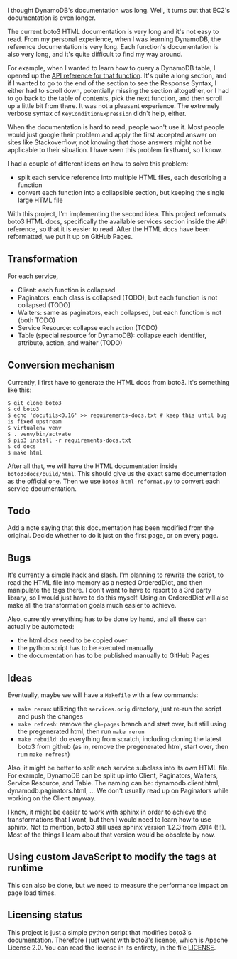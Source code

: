 I thought DynamoDB's documentation was long. Well, it turns out that EC2's documentation is even longer.

The current boto3 HTML documentation is very long and it's not easy to read. From my personal experience, when I was learning DynamoDB, the reference documentation is very long. Each function's documentation is also very long, and it's quite difficult to find my way around.

For example, when I wanted to learn how to query a DynamoDB table, I opened up the [API reference for that function](https://boto3.amazonaws.com/v1/documentation/api/latest/reference/services/dynamodb.html#DynamoDB.Client.query). It's quite a long section, and if I wanted to go to the end of the section to see the Response Syntax, I either had to scroll down, potentially missing the section altogether, or I had to go back to the table of contents, pick the next function, and then scroll up a little bit from there. It was not a pleasant experience. The extremely verbose syntax of `KeyConditionExpression` didn't help, either.

When the documentation is hard to read, people won't use it. Most people would just google their problem and apply the first accepted answer on sites like Stackoverflow, not knowing that those answers might not be applicable to their situation. I have seen this problem firsthand, so I know.

I had a couple of different ideas on how to solve this problem:
- split each service reference into multiple HTML files, each describing a function
- convert each function into a collapsible section, but keeping the single large HTML file

With this project, I'm implementing the second idea. This project reformats boto3 HTML docs, specifically the available services section inside the API reference, so that it is easier to read. After the HTML docs have been reformatted, we put it up on GitHub Pages.

## Transformation

For each service,
- Client: each function is collapsed
- Paginators: each class is collapsed (TODO), but each function is not collapsed (TODO)
- Waiters: same as paginators, each collapsed, but each function is not (both TODO)
- Service Resource: collapse each action (TODO)
- Table (special resource for DynamoDB): collapse each identifier, attribute, action, and waiter (TODO)

## Conversion mechanism

Currently, I first have to generate the HTML docs from boto3. It's something like this:

```console
$ git clone boto3
$ cd boto3
$ echo 'docutils<0.16' >> requirements-docs.txt # keep this until bug is fixed upstream
$ virtualenv venv
$ . venv/bin/actvate
$ pip3 install -r requirements-docs.txt
$ cd docs
$ make html
```

After all that, we will have the HTML documentation inside `boto3:docs/build/html`. This should give us the exact same documentation as the [official one](https://boto3.amazonaws.com/v1/documentation/api/latest/index.html). Then we use `boto3-html-reformat.py` to convert each service documentation.

## Todo

Add a note saying that this documentation has been modified from the original. Decide whether to do it just on the first page, or on every page.

## Bugs

It's currently a simple hack and slash. I'm planning to rewrite the script, to read the HTML file into memory as a nested OrderedDict, and then manipulate the tags there. I don't want to have to resort to a 3rd party library, so I would just have to do this myself. Using an OrderedDict will also make all the transformation goals much easier to achieve.

Also, currently everything has to be done by hand, and all these can actually be automated:
- the html docs need to be copied over
- the python script has to be executed manually
- the documentation has to be published manually to GitHub Pages

## Ideas

Eventually, maybe we will have a `Makefile` with a few commands:
- `make rerun`: utilizing the `services.orig` directory, just re-run the script and push the changes
- `make refresh`: remove the `gh-pages` branch and start over, but still using the pregenerated html, then run `make rerun`
- `make rebuild`: do everything from scratch, including cloning the latest boto3 from github (as in, remove the pregenerated html, start over, then run `make refresh`)

Also, it might be better to split each service subclass into its own HTML file. For example, DynamoDB can be split up into Client, Paginators, Waiters, Service Resource, and Table. The naming can be: dynamodb.client.html, dynamodb.paginators.html, ... We don't usually read up on Paginators while working on the Client anyway.

I know, it might be easier to work with sphinx in order to achieve the transformations that I want, but then I would need to learn how to use sphinx. Not to mention, boto3 still uses sphinx version 1.2.3 from 2014 (!!!). Most of the things I learn about that version would be obsolete by now.

## Using custom JavaScript to modify the tags at runtime

This can also be done, but we need to measure the performance impact on page load times.

## Licensing status

This project is just a simple python script that modifies boto3's documentation. Therefore I just went with boto3's license, which is Apache License 2.0. You can read the license in its entirety, in the file [LICENSE](LICENSE).
